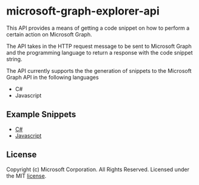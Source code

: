 # microsoft-graph-explorer-api

This API provides a means of getting a code snippet on how to perform a certain action on Microsoft Graph.

The API takes in the HTTP request message to be sent to Microsoft Graph and the programming language to return a response with the code snippet string.

The API currently supports the the generation of snippets to the Microsoft Graph API in the following languages

- C#
- Javascript

## Example Snippets

- [C#](c-sharp-examples.md)
- [Javascript](javascript-examples.md)

## License

Copyright (c) Microsoft Corporation. All Rights Reserved. Licensed under the MIT [license](LICENSE).